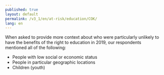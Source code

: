 ```yaml
---
published: true
layout: default
permalink: /v3_1/en/at-risk/education/COK/
lang: en
---
```

When asked to provide more context about who were particularly unlikely to have the benefits of the right to education in 2019, our respondents mentioned all of the following: 
-	People with low social or economic status
-	People in particular geographic locations
-	Children (youth)
